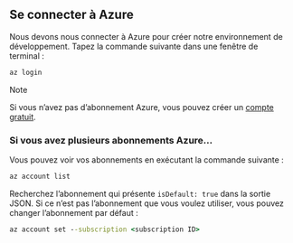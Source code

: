 ## <a name="sign-in-to-azure"></a>Se connecter à Azure
Nous devons nous connecter à Azure pour créer notre environnement de développement. Tapez la commande suivante dans une fenêtre de terminal :
```cmd
az login
```

> [!Note]
> Si vous n’avez pas d’abonnement Azure, vous pouvez créer un [compte gratuit](https://azure.microsoft.com/free).

### <a name="if-you-have-multiple-azure-subscriptions"></a>Si vous avez plusieurs abonnements Azure...
Vous pouvez voir vos abonnements en exécutant la commande suivante : 
```cmd
az account list
```
Recherchez l’abonnement qui présente `isDefault: true` dans la sortie JSON.
Si ce n’est pas l’abonnement que vous voulez utiliser, vous pouvez changer l’abonnement par défaut :
```cmd
az account set --subscription <subscription ID>
```

